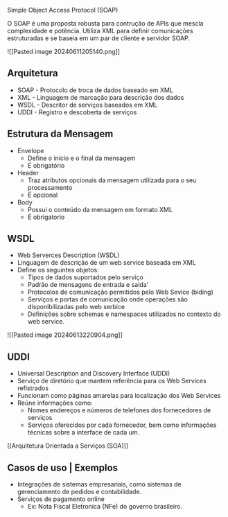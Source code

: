 Simple Object Access Protocol (SOAP)

O SOAP é uma proposta robusta para contrução de APIs que mescla complexidade e potência. Utiliza XML para definir comunicações estruturadas e se baseia em um par de cliente e servidor SOAP.

![[Pasted image 20240611205140.png]]

## Arquitetura 

- SOAP - Protocolo de troca de dados baseado em XML
- XML - Linguagem de marcação para descrição dos dados
- WSDL - Descritor de serviços baseados em XML
- UDDI - Registro e descoberta de serviços

## Estrutura da Mensagem

- Envelope
	- Define o início e o final da mensagem
	- É obrigatório
- Header
	- Traz atributos opcionais da mensagem utilizada para o seu processamento
	- É opcional
- Body 
	- Possui o conteúdo da mensagem em formato XML
	- É obrigatorio

## WSDL

- Web Serverces Description (WSDL)
- Linguagem de descrição de um web service baseada em XML
- Define os seguintes objetos:
	- Tipos de dados suportados pelo serviço
	- Padrão de mensagens de entrada e saída'
	- Protocolos de comunicação permitidos pelo Web Sevice (biding)
	- Serviços e portas de comunicação onde operações são disponibilizadas pelo web serbice
	- Definições sobre schemas e namespaces utilizados no contexto do web service.
	
![[Pasted image 20240613220904.png]]

## UDDI

- Universal Description and Discovery Interface (UDDI)
- Serviço de diretório que mantem referência para os Web Services refistrados
- Funcionam como páginas amarelas para localização dos Web Services
- Reúne informações como:
	- Nomes endereços e números de telefones dos fornecedores de serviços
	- Serviços oferecidos por cada fornecedor, bem como informações técnicas sobre a interface de cada um.

[[Arquitetura Orientada a Serviços (SOA)]]
## Casos de uso | Exemplos

- Integrações de sistemas empresariais, como sistemas de gerenciamento de pedidos e contabilidade.
- Serviços de pagamento online
	- Ex: Nota Fiscal Eletronica (NFe) do governo brasileiro.

